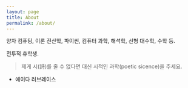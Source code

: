 ```yaml
---
layout: page
title: About
permalink: /about/
---
```


양자 컴퓨팅, 이론 전산학, 파이썬, 컴퓨터 과학, 해석학, 선형 대수학, 수학 등.

전투적 휴학생.

> 제게 시(詩)를 줄 수 없다면 
대신 시적인 과학(poetic sicence)을 주세요.  
- 에이다 러브레이스
